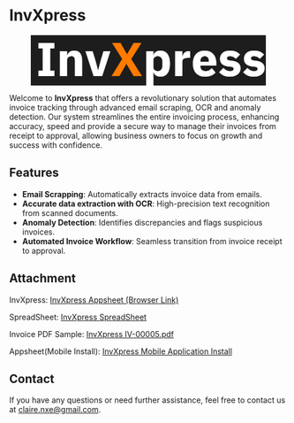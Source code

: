 <h1 >InvXpress</h1>
<a style="text-align: center;"><img style="display: block; margin: 0 auto; max-width: 100%; height: auto;" alt="InvXpress logo" height="50px" src="InvXpress logo.png"/></a>
<p>Welcome to <strong>InvXpress</strong> that offers a revolutionary solution that automates invoice tracking through advanced email scraping, OCR and anomaly detection. Our system streamlines the entire invoicing process, enhancing accuracy, speed and provide a secure way to manage their invoices from receipt to approval, allowing business owners to focus on growth and success with confidence.</p>
<h2>Features</h2>

<ul>
    <li><strong>Email Scrapping</strong>: Automatically extracts invoice data from emails.</li>
    <li><strong>Accurate data extraction with OCR</strong>: High-precision text recognition from scanned documents.</li>
    <li><strong>Anomaly Detection</strong>: Identifies discrepancies and flags suspicious invoices.</li>
    <li><strong>Automated Invoice Workflow</strong>: Seamless transition from invoice receipt to approval.</li>
</ul>


<h2>Attachment</h2>

<p> InvXpress:  <a href="https://www.appsheet.com/start/07a75a20-e9dd-41ba-a267-71353b730fb8">InvXpress Appsheet (Browser Link)</a></p>
<p> SpreadSheet:  <a href="https://docs.google.com/spreadsheets/d/1jhZ3LB1ivggS2J31VXeazJMx2W1OXZHePfcS_h-Ize0/edit?usp=sharing">InvXpress SpreadSheet</a></p>
<p> Invoice PDF Sample:  <a href="https://drive.google.com/file/d/1EUL2xwT2Q8ESDQO8A6D8yES0mu1_vUYP/view?usp=sharing">InvXpress IV-00005.pdf</a></p>
<p> Appsheet(Mobile Install):  <a href="https://www.appsheet.com/newshortcut/07a75a20-e9dd-41ba-a267-71353b730fb8">InvXpress Mobile Application Install</a></p>

<h2>Contact</h2>

<p>If you have any questions or need further assistance, feel free to contact us at <a href="mailto:claire.nxe@gmail.com">claire.nxe@gmail.com</a>.</p>

</body>
